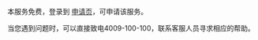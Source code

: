 本服务免费，登录到 [申请页](https://console.cloud.tencent.com/helix/overview)，可申请该服务。

当您遇到问题时，可以直接致电4009-100-100，联系客服人员寻求相应的帮助。
